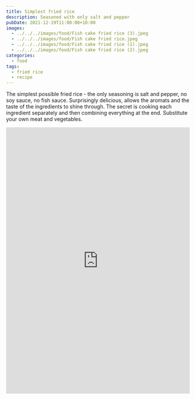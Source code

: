 ```yaml
---
title: Simplest fried rice
description: Seasoned with only salt and pepper
pubDate: 2021-12-19T11:00:00+10:00
images:
  - ../../../images/food/Fish cake fried rice (3).jpeg
  - ../../../images/food/Fish cake fried rice.jpeg
  - ../../../images/food/Fish cake fried rice (1).jpeg
  - ../../../images/food/Fish cake fried rice (2).jpeg
categories:
  - food
tags:
  - fried rice
  - recipe
---
```


The simplest possible fried rice - the only seasoning is salt and pepper, no soy sauce, no fish sauce. Surprisingly delicious, allows the aromats and the taste of the ingredients to shine through. The secret is cooking each ingredient separately and then combining everything at the end. Substitute your own meat and vegetables.

<iframe src="https://www.facebook.com/plugins/post.php?href=https%3A%2F%2Fwww.facebook.com%2Fchris1.tham%2Fposts%2Fpfbid02GQvPmMVKgt4zi3FT65PsxLSB3XZXvRtB4B8DvueRSjJW7toGFqe7PfeQfURhkQ6ul&show_text=true&width=500" width="500" height="723" style="border:none;overflow:hidden" scrolling="no" frameborder="0" allowfullscreen="true" allow="autoplay; clipboard-write; encrypted-media; picture-in-picture; web-share"></iframe>

